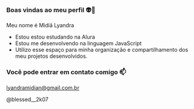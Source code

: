 ### Boas vindas ao meu perfil 👽🦁

Meu nome é Midiã Lyandra

- Estou estou estudando na Alura
- Estou me desenvolvendo na linguagem JavaScript
- Utilizo esse espaço para minha organização e compartilhamento dos meu projetos desenvolvidos.

### Você pode entrar em contato comigo 📫
lyandramidian@gmail.com.br

@blessed__2k07

